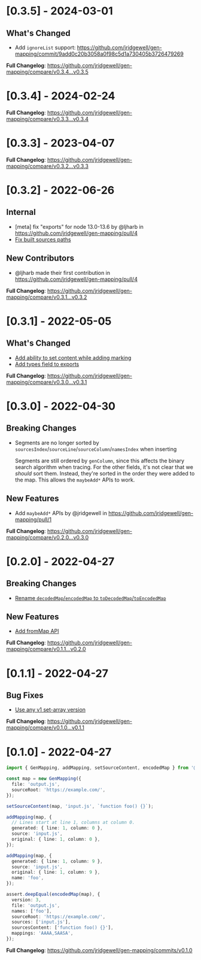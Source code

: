 # [0.3.5] - 2024-03-01

## What's Changed

- Add `ignoreList` support: https://github.com/jridgewell/gen-mapping/commit/9add0c20b3058a0f98c5d1a730405b3726479269

**Full Changelog**: https://github.com/jridgewell/gen-mapping/compare/v0.3.4...v0.3.5

# [0.3.4] - 2024-02-24

**Full Changelog**: https://github.com/jridgewell/gen-mapping/compare/v0.3.3...v0.3.4

# [0.3.3] - 2023-04-07

**Full Changelog**: https://github.com/jridgewell/gen-mapping/compare/v0.3.2...v0.3.3

# [0.3.2] - 2022-06-26

## Internal

- [meta] fix "exports" for node 13.0-13.6 by @ljharb in https://github.com/jridgewell/gen-mapping/pull/4
- [Fix built sources paths](https://github.com/jridgewell/gen-mapping/commit/7191ee4a1485a2e8d4a70cf9e9c291f520ee4080)

## New Contributors

- @ljharb made their first contribution in https://github.com/jridgewell/gen-mapping/pull/4

**Full Changelog**: https://github.com/jridgewell/gen-mapping/compare/v0.3.1...v0.3.2

# [0.3.1] - 2022-05-05

## What's Changed

- [Add ability to set content while adding marking](https://github.com/jridgewell/gen-mapping/commit/30a8f00f000c3fcac65f57cbfd38e816c14e7f60)
- [Add types field to exports](https://github.com/jridgewell/gen-mapping/commit/8c1834672b1451ac19c37b0f44cf55f1e2997d4d)

**Full Changelog**: https://github.com/jridgewell/gen-mapping/compare/v0.3.0...v0.3.1

# [0.3.0] - 2022-04-30

## Breaking Changes

- Segments are no longer sorted by `sourcesIndex`/`sourceLine`/`sourceColumn`/`namesIndex` when inserting

  Segments are still ordered by `genColumn`, since this affects the binary search algorithm when tracing. For the other fields, it's not clear that we _should_ sort them. Instead, they're sorted in the order they were added to the map. This allows the `maybeAdd*` APIs to work.

## New Features

- Add `maybeAdd*` APIs by @jridgewell in https://github.com/jridgewell/gen-mapping/pull/1

**Full Changelog**: https://github.com/jridgewell/gen-mapping/compare/v0.2.0...v0.3.0

# [0.2.0] - 2022-04-27

## Breaking Changes

- [Rename `decodedMap`/`encodedMap` to `toDecodedMap`/`toEncodedMap`](https://github.com/jridgewell/gen-mapping/commit/ff4047ff4e2d98092643bbea9dec4878b7cd614e)

## New Features

- [Add fromMap API](https://github.com/jridgewell/gen-mapping/commit/6d768ab291796b8a602f0031ed23e00ef6f11d03)

**Full Changelog**: https://github.com/jridgewell/gen-mapping/compare/v0.1.1...v0.2.0

# [0.1.1] - 2022-04-27

## Bug Fixes

- [Use any v1 set-array version](https://github.com/jridgewell/gen-mapping/commit/6c47b8e439bbd5d1be83e83125fc92d1552474d2)

**Full Changelog**: https://github.com/jridgewell/gen-mapping/compare/v0.1.0...v0.1.1

# [0.1.0] - 2022-04-27

```typescript
import { GenMapping, addMapping, setSourceContent, encodedMap } from '@jridgewell/gen-mapping';

const map = new GenMapping({
  file: 'output.js',
  sourceRoot: 'https://example.com/',
});

setSourceContent(map, 'input.js', `function foo() {}`);

addMapping(map, {
  // Lines start at line 1, columns at column 0.
  generated: { line: 1, column: 0 },
  source: 'input.js',
  original: { line: 1, column: 0 },
});

addMapping(map, {
  generated: { line: 1, column: 9 },
  source: 'input.js',
  original: { line: 1, column: 9 },
  name: 'foo',
});

assert.deepEqual(encodedMap(map), {
  version: 3,
  file: 'output.js',
  names: ['foo'],
  sourceRoot: 'https://example.com/',
  sources: ['input.js'],
  sourcesContent: ['function foo() {}'],
  mappings: 'AAAA,SAASA',
});
```

**Full Changelog**: https://github.com/jridgewell/gen-mapping/commits/v0.1.0
